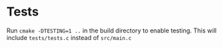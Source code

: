 # Tests
Run `cmake -DTESTING=1 ..` in the build directory to enable testing. This will include `tests/tests.c` instead of `src/main.c`
